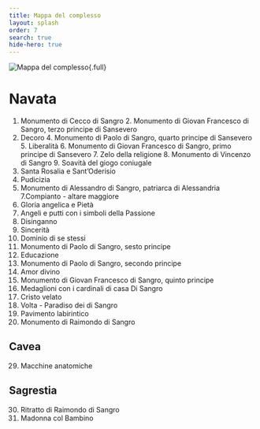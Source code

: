 ```yaml
---
title: Mappa del complesso
layout: splash
order: 7
search: true
hide-hero: true
---
```

![Mappa del complesso](/assets/images/Mappa-mcss-quire.png){.full}

# Navata

1. Monumento di Cecco di Sangro 2. Monumento di Giovan Francesco di Sangro, terzo principe di Sansevero
3. Decoro 4. Monumento di Paolo di Sangro, quarto principe di Sansevero 5. Liberalità 6. Monumento di Giovan Francesco di Sangro, primo principe di Sansevero 7. Zelo della religione 8. Monumento di Vincenzo di Sangro 9. Soavità del giogo coniugale
4. Santa Rosalia e Sant’Oderisio
5. Pudicizia
6. Monumento di Alessandro di Sangro, patriarca di Alessandria
7.Compianto - altare maggiore
8. Gloria angelica e Pietà
9. Angeli e putti con i simboli della Passione
10. Disinganno
11. Sincerità
12. Dominio di se stessi
13. Monumento di Paolo di Sangro, sesto principe
14. Educazione
15. Monumento di Paolo di Sangro, secondo principe
16. Amor divino
17. Monumento di Giovan Francesco di Sangro, quinto principe
18. Medaglioni con i cardinali di casa Di Sangro
19. Cristo velato
20. Volta - Paradiso dei di Sangro
21. Pavimento labirintico
22. Monumento di Raimondo di Sangro

## Cavea

29. Macchine anatomiche

## Sagrestia

30. Ritratto di Raimondo di Sangro  
31. Madonna col Bambino
